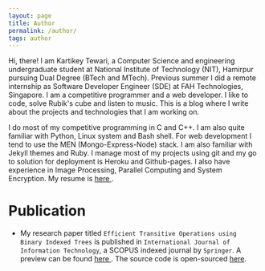 ```yaml
---
layout: page
title: Author
permalink: /author/
tags: author
---
```

Hi, there! I am Kartikey Tewari, a Computer Science and engineering undergraduate student at National Institute of Technology (NIT), Hamirpur pursuing Dual Degree (BTech and MTech). Previous summer I did a remote internship as Software Developer Engineer (SDE) at FAH Technologies, Singapore. I am a competitive programmer and a web developer.  I like to code, solve Rubik's cube and listen to music. This is a blog where I write about the projects and technologies that I am working on.

I do most of my competitive programming in C and C++. I am also quite familiar with Python, Linux system and Bash shell. For web development I tend to use the MEN (Mongo-Express-Node) stack. I am also familiar with Jekyll themes and Ruby. I manage most of my projects using git and my go to solution for deployment is Heroku and Github-pages. I also have experience in Image Processing, Parallel Computing and System Encryption. My resume is <a href="/resume.pdf"> here </a>.


# Publication
- My research paper titled `Efficient Transitive Operations using Binary Indexed Trees` is published in `International Journal of Information Technology`, a SCOPUS indexed journal by `Springer`. A preview can be found <a href="https://link.springer.com/article/10.1007%2Fs41870-021-00685-z"> here </a>. The source code is open-sourced <a href="https://github.com/kartikeytewari/TBIT">here</a>. 
